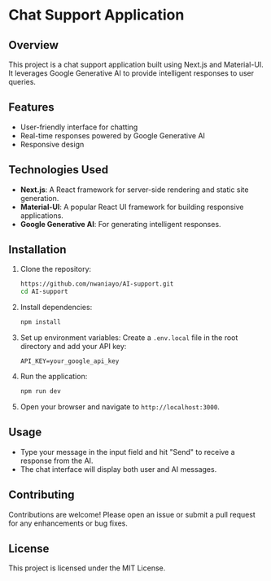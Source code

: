 # Chat Support Application

## Overview
This project is a chat support application built using Next.js and Material-UI. It leverages Google Generative AI to provide intelligent responses to user queries.

## Features
- User-friendly interface for chatting
- Real-time responses powered by Google Generative AI
- Responsive design

## Technologies Used
- **Next.js**: A React framework for server-side rendering and static site generation.
- **Material-UI**: A popular React UI framework for building responsive applications.
- **Google Generative AI**: For generating intelligent responses.

## Installation

1. Clone the repository:
   ```bash
   https://github.com/nwaniayo/AI-support.git
   cd AI-support
   ```

2. Install dependencies:
   ```bash
   npm install
   ```

3. Set up environment variables:
   Create a `.env.local` file in the root directory and add your API key:
   ```
   API_KEY=your_google_api_key
   ```

4. Run the application:
   ```bash
   npm run dev
   ```

5. Open your browser and navigate to `http://localhost:3000`.

## Usage
- Type your message in the input field and hit "Send" to receive a response from the AI.
- The chat interface will display both user and AI messages.

## Contributing
Contributions are welcome! Please open an issue or submit a pull request for any enhancements or bug fixes.

## License
This project is licensed under the MIT License.
